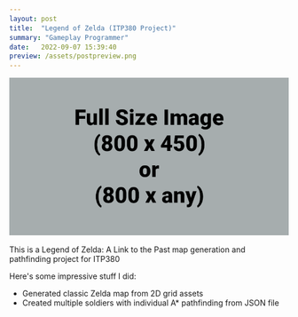 ```yaml
---
layout: post
title:  "Legend of Zelda (ITP380 Project)"
summary: "Gameplay Programmer"
date:   2022-09-07 15:39:40
preview: /assets/postpreview.png
---
```


![Picture 1](/assets/fullsize.png)

This is a Legend of Zelda: A Link to the Past map generation and pathfinding project for ITP380

Here's some impressive stuff I did:
* Generated classic Zelda map from 2D grid assets
* Created multiple soldiers with individual A* pathfinding from JSON file
